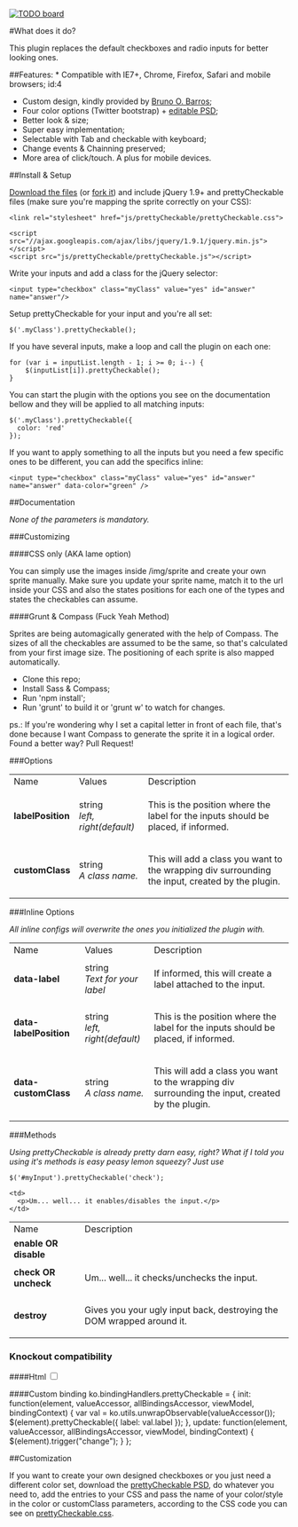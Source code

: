 [![TODO board](https://imdone.io/api/1.0/projects/5beec3955bf03b6c1e18e111/badge)](https://imdone.io/app#/board/wasimxe/prettyCheckable)

#What does it do?

This plugin replaces the default checkboxes and radio inputs for better looking ones.

##Features: * Compatible with IE7+, Chrome, Firefox, Safari and mobile browsers; id:4
* Custom design, kindly provided by [Bruno O. Barros](http://ilustrebob.com.br/);
* Four color options (Twitter bootstrap) + [editable PSD](http://arthurgouveia.com/prettyCheckable/goodies/prettyCheckable.psd);
* Better look & size;
* Super easy implementation;
* Selectable with Tab and checkable with keyboard;
* Change events & Chainning preserved;
* More area of click/touch. A plus for mobile devices.

##Install & Setup

[Download the files](https://github.com/arthurgouveia/prettyCheckable/zipball/master) (or [fork it](https://github.com/arthurgouveia/prettyCheckable)) and include jQuery 1.9+ and prettyCheckable files (make sure you're mapping the sprite correctly on your CSS):

    <link rel="stylesheet" href="js/prettyCheckable/prettyCheckable.css">

    <script src="//ajax.googleapis.com/ajax/libs/jquery/1.9.1/jquery.min.js"></script>
    <script src="js/prettyCheckable/prettyCheckable.js"></script>

Write your inputs and add a class for the jQuery selector:

    <input type="checkbox" class="myClass" value="yes" id="answer" name="answer"/>

Setup prettyCheckable for your input and you're all set:

    $('.myClass').prettyCheckable();

If you have several inputs, make a loop and call the plugin on each one:

    for (var i = inputList.length - 1; i >= 0; i--) {
        $(inputList[i]).prettyCheckable();
    }

You can start the plugin with the options you see on the documentation bellow and they will be applied to all matching inputs:

    $('.myClass').prettyCheckable({
      color: 'red'
    });

If you want to apply something to all the inputs but you need a few specific ones to be different, you can add the specifics inline:

    <input type="checkbox" class="myClass" value="yes" id="answer" name="answer" data-color="green" />

##Documentation

*None of the parameters is mandatory.*

###Customizing

####CSS only (AKA lame option)

You can simply use the images inside /img/sprite and create your own sprite manually. Make sure you update your sprite name, match it to the url inside your CSS and also the states positions for each one of the types and states the checkables can assume.

####Grunt & Compass (Fuck Yeah Method)

Sprites are being automagically generated with the help of Compass. 
The sizes of all the checkables are assumed to be the same, so that's calculated from your first image size.
The positioning of each sprite is also mapped automatically.

- Clone this repo;
- Install Sass &amp; Compass;
- Run 'npm install';
- Run 'grunt' to build it or 'grunt w' to watch for changes.

ps.: If you're wondering why I set a capital letter in front of each file, that's done because I want Compass to generate the sprite it in a logical order. Found a better way? Pull Request!

###Options

<table>
  <tbody>
    <tr>
      <td>Name</td>
      <td>Values</td>
      <td>Description</td>
    </tr>
    <tr>
      <td>
        <strong>labelPosition</strong>
      </td>
      <td>
        string<br>
        <em>left, right(default)</em>
      </td>
      <td>
        <p>This is the position where the label for the inputs should be placed, if informed.</p>
      </td>
    </tr>
    <tr>
      <td>
        <strong>customClass</strong>
      </td>
      <td>
        string<br>
        <em>A class name.</em>
      </td>
      <td>
        <p>This will add a class you want to the wrapping div surrounding the input, created by the plugin.</p>
      </td>
    </tr>
  </tbody>
</table>

###Inline Options

*All inline configs will overwrite the ones you initialized the plugin with.*

<table class="table table-striped">
  <tbody>
    <tr>
      <td>Name</td>
      <td>Values</td>
      <td>Description</td>
    </tr>
    <tr>
      <td>
        <strong>data-label</strong>
      </td>
      <td>
        string<br>
        <em>Text for your label</em>
      </td>
      <td>
        <p>If informed, this will create a label attached to the input.</p>
      </td>
    </tr>
    <tr>
      <td>
        <strong>data-labelPosition</strong>
      </td>
      <td>
        string<br>
        <em>left, right(default)</em>
      </td>
      <td>
        <p>This is the position where the label for the inputs should be placed, if informed.</p>
      </td>
    </tr>
    <tr>
      <td>
        <strong>data-customClass</strong>
      </td>
      <td>
        string<br>
        <em>A class name.</em>
      </td>
      <td>
        <p>This will add a class you want to the wrapping div surrounding the input, created by the plugin.</p>
      </td>
    </tr>
  </tbody>
</table>

###Methods

<p><em>Using prettyCheckable is already pretty darn easy, right? What if I told you using it's methods is easy peasy lemon squeezy? Just use</em></p>

    $('#myInput').prettyCheckable('check');

<table class="table table-striped">
  <tr>
    <td>Name</td>
    <td>Description</td>
  </tr>
  <tr>
    <td class="param-name">
      <strong>enable OR disable</strong>
    </td>
    
    <td>
      <p>Um... well... it enables/disables the input.</p>
    </td>
  </tr>
  <tr>
    <td class="param-name">
      <strong>check OR uncheck</strong>
    </td>
    <td>
      <p>Um... well... it checks/unchecks the input.</p>
    </td>
  </tr>
  <tr>
    <td class="param-name">
      <strong>destroy</strong>
    </td>
    <td>
      <p>Gives you your ugly input back, destroying the DOM wrapped around it.</p>
    </td>
  </tr>
</table>

### Knockout compatibility

####Html
    <input type="checkbox" data-bind="checked: isFurnished, prettyCheckable: {color: 'gray', label: 'Furnished' }"/>

####Custom binding
    ko.bindingHandlers.prettyCheckable = {
        init: function(element, valueAccessor, allBindingsAccessor, viewModel, bindingContext) {
            var val = ko.utils.unwrapObservable(valueAccessor());
            $(element).prettyCheckable({ label: val.label });
        },
        update: function(element, valueAccessor, allBindingsAccessor, viewModel, bindingContext) {
            $(element).trigger("change");
        }
    };

##Customization

If you want to create your own designed checkboxes or you just need a different color set, download the [prettyCheckable PSD](http://arthurgouveia.com/prettyCheckable/goodies/prettyCheckable.psd), do whatever you need to, add the entries to your CSS and pass the name of your color/style in the color or customClass parameters, according to the CSS code you can see on [prettyCheckable.css](http://arthurgouveia.com/prettyCheckable/js/prettyCheckable/prettyCheckable.css).
